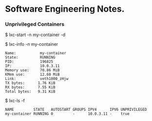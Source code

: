 # Software Engineering Notes.

### Unprivileged Containers

$ lxc-start -n my-container -d

$ lxc-info -n my-container
    
    Name:           my-container
    State:          RUNNING
    PID:            196825
    IP:             10.0.3.11
    Memory use:     70.86 MiB
    KMem use:       12.60 MiB
    Link:           veth1000_zHjw
    TX bytes:      1.76 KiB
    RX bytes:      7.55 KiB
    Total bytes:   9.31 KiB

$ lxc-ls -f

    NAME         STATE   AUTOSTART GROUPS IPV4      IPV6 UNPRIVILEGED 
    my-container RUNNING 0         -      10.0.3.11 -    true         

